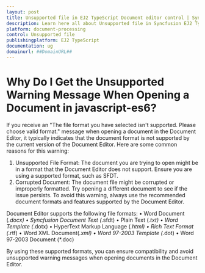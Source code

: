 ```yaml
---
layout: post
title: Unsupported file in EJ2 TypeScript Document editor control | Syncfusion
description: Learn here all about Unsupported file in Syncfusion EJ2 TypeScript Document editor control of Syncfusion Essential JS 2 and more.
platform: document-processing
control: Unsupported file 
publishingplatform: EJ2 TypeScript
documentation: ug
domainurl: ##DomainURL##
---
```


# Why Do I Get the Unsupported Warning Message When Opening a Document in javascript-es6?

If you receive an "The file format you have selected isn't supported. Please choose valid format." message when opening a document in the Document Editor, it typically indicates that the document format is not supported by the current version of the Document Editor. Here are some common reasons for this warning:
1.	Unsupported File Format: The document you are trying to open might be in a format that the Document Editor does not support. Ensure you are using a supported format, such as SFDT.
2.	Corrupted Document: The document file might be corrupted or improperly formatted. Try opening a different document to see if the issue persists.
To avoid this warning, always use the recommended document formats and features supported by the Document Editor. 

Document Editor supports the following file formats:
•	Word Document (*.docx)
•	Syncfusion Document Text (*.sfdt)
•	Plain Text (*.txt)
•	Word Template (*.dotx)
•	HyperText Markup Language (*.html)
•	Rich Text Format (*.rtf)
•	Word XML Document(*.xml)
•	Word 97-2003 Template (*.dot)
•	Word 97-2003 Document (*.doc)

By using these supported formats, you can ensure compatibility and avoid unsupported warning messages when opening documents in the Document Editor.
